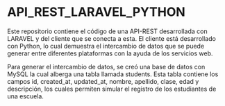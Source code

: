 # API_REST_LARAVEL_PYTHON

Este repositorio contiene el código de una API-REST desarrollada con 
LARAVEL y del cliente que se conecta a esta. El cliente está 
desarrollado con Python, lo cual demuestra el intercambio de datos que 
se puede generar entre diferentes plataformas con la ayuda de los 
servicios web.

Para generar el intercambio de datos, se creó una base de datos con 
MySQL la cual alberga una tabla llamada students. Esta tabla contiene 
los campos id, created_at, updated_at, nombre, apellido, clase, edad 
y descripción, los cuales permiten simular el registro de los 
estudiantes de una escuela.
